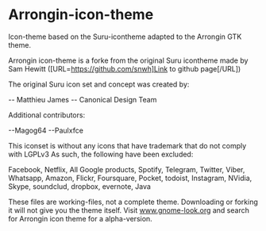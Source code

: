 # Arrongin-icon-theme
Icon-theme based on the Suru-icontheme adapted to the Arrongin GTK theme.

Arrongin icon-theme is a  forke from the original Suru icontheme 
made by Sam Hewitt ([URL=https://github.com/snwh]Link to github page[/URL])

The original Suru icon set and concept was created by:

 -- Matthieu James
 -- Canonical Design Team
 
 Additional contributors:
 
 --Magog64
 --Paulxfce


This iconset is without any icons that have trademark that do not comply with LGPLv3
As such, the following have been excluded:

Facebook, Netflix, All Google products, Spotify, Telegram, Twitter, Viber, Whatsapp, Amazon, Flickr, Foursquare, Pocket, todoist, Instagram, NVidia, Skype, soundclud, dropbox, evernote, Java

These files are working-files, not a complete theme. Downloading or forking it will not give you the theme itself.
Visit www.gnome-look.org and search for Arrongin icon theme for a alpha-version.
